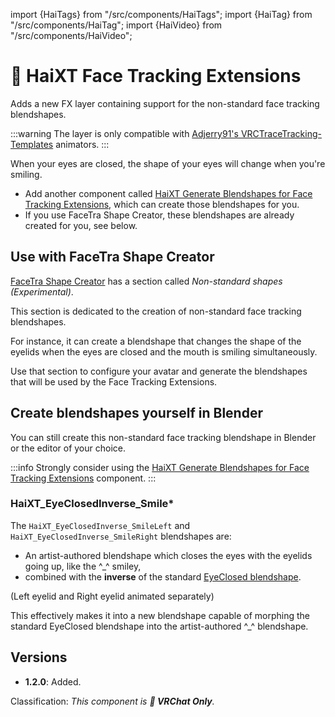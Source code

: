 ﻿import {HaiTags} from "/src/components/HaiTags";
import {HaiTag} from "/src/components/HaiTag";
import {HaiVideo} from "/src/components/HaiVideo";

# 💬 HaiXT Face Tracking Extensions

<HaiTags>
<HaiTag requiresVRChat={true} />
</HaiTags>

Adds a new FX layer containing support for the non-standard face tracking blendshapes.

:::warning
The layer is only compatible with [Adjerry91's VRCTraceTracking-Templates](https://github.com/Adjerry91/VRCFaceTracking-Templates) animators.
:::

When your eyes are closed, the shape of your eyes will change when you're smiling.

- Add another component called [HaiXT Generate Blendshapes for Face Tracking Extensions](../universal/haixt-generate-blendshapes-for-face-tracking-extensions), which can create those blendshapes for you.
- If you use FaceTra Shape Creator, these blendshapes are already created for you, see below.

<HaiVideo src="../img/smile-f.mp4"></HaiVideo>

## Use with FaceTra Shape Creator

[FaceTra Shape Creator](/docs/products/facetra-shape-creator) has a section called *Non-standard shapes (Experimental)*.

This section is dedicated to the creation of non-standard face tracking blendshapes.

For instance, it can create a blendshape that changes the shape of the eyelids when the eyes are closed and the mouth is smiling simultaneously.

Use that section to configure your avatar and generate the blendshapes that will be used by the Face Tracking Extensions.

## Create blendshapes yourself in Blender

You can still create this non-standard face tracking blendshape in Blender or the editor of your choice.

:::info
Strongly consider using the [HaiXT Generate Blendshapes for Face Tracking Extensions](../universal/haixt-generate-blendshapes-for-face-tracking-extensions) component.
:::

### HaiXT_EyeClosedInverse_Smile*

The `HaiXT_EyeClosedInverse_SmileLeft` and `HaiXT_EyeClosedInverse_SmileRight` blendshapes are:

- An artist-authored blendshape which closes the eyes with the eyelids going up, like the ^_^ smiley,
- combined with the **inverse** of the standard [EyeClosed blendshape](https://docs.vrcft.io/docs/tutorial-avatars/tutorial-avatars-extras/unified-blendshapes#ue-base-shapes).

(Left eyelid and Right eyelid animated separately)

This effectively makes it into a new blendshape capable of morphing the standard EyeClosed blendshape into the artist-authored ^_^ blendshape.

## Versions

- **1.2.0**: Added.

Classification: *This component is **💬 VRChat Only**.*
